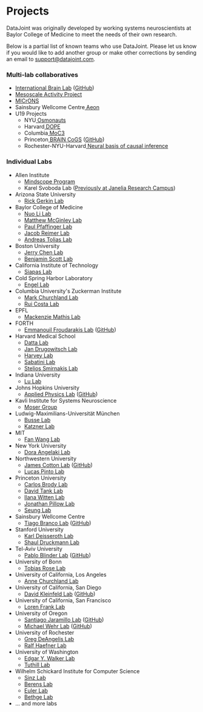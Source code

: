 # Projects

DataJoint was originally developed by working systems neuroscientists at Baylor College of Medicine to meet the needs of their own research.

Below is a partial list of known teams who use DataJoint. 
Please let us know if you would like to add another group or make other corrections by sending an email to support@datajoint.com.

<h3>Multi-lab collaboratives</h3>

<ul>
    <li><a href="https://www.internationalbrainlab.com/#home" target="_blank">International Brain Lab</a> (<a href="https://github.com/int-brain-lab" target="_blank">GitHub</a>)</li>
    <li><a href="https://www.simonsfoundation.org/funded-project/multi-regional-neuronal-dynamics-of-memory-guided-flexible-behavior/" target="_blank">Mesoscale Activity Project</a></li>
    <li><a href="https://www.microns-explorer.org" target="_blank">MICrONS</a></li>
    <li>Sainsbury Wellcome Centre<a href="https://www.sainsburywellcome.org/web/" target="_blank"> Aeon</a></li>
    <li>U19 Projects
        <ul>
        <li>NYU<a href="https://www.osmonauts.org/" target="_blank"> Osmonauts</a></li>
        <li>Harvard<a href="https://www.teamdope.org/" target="_blank"> DOPE</a></li>
        <li>Columbia<a href="https://confluence.columbia.edu/confluence/display/zmbbi/U19+Data+Science" target="_blank"> MoC3</a></li>
        <li>Princeton<a href="https://www.braincogs.org/" target="_blank"> BRAIN CoGS</a> (<a href="https://github.com/braincogs/" target="_blank">GitHub</a>)</li>
        <li>Rochester-NYU-Harvard<a href="https://reporter.nih.gov/project-details/10047607" target="_blank"> Neural basis of causal inference</a></li>
        </ul>
    </li>
</ul>


<h3>Individual Labs</h3>

<ul>
    <li>Allen Institute
        <ul>
        <li><a href="https://alleninstitute.org/what-we-do/brain-science/research/mindscope-program/" target="_blank">Mindscope Program</a></li>
        <li>Karel Svoboda Lab (<a href="https://www.janelia.org/lab/svoboda-lab" target="_blank">Previously at Janelia Research Campus</a>)</li>
        </ul>
    </li>
    <li>Arizona State University
        <ul>
        <li><a href="https://isearch.asu.edu/profile/500553" target="_blank">Rick Gerkin Lab</a></li>
        </ul>
    </li>
    <li>Baylor College of Medicine
        <ul>
        <li><a href="https://www.bcm.edu/research/faculty-labs/nuo-li-lab" target="_blank">Nuo Li Lab</a></li>
        <li><a href="https://www.bcm.edu/research/faculty-labs/matthew-mcginley-lab" target="_blank">Matthew McGinley Lab</a></li>
        <li><a href="https://www.bcm.edu/research/faculty-labs/paul-pfaffinger-lab" target="_blank">Paul Pfaffinger Lab</a></li>
        <li><a href="https://www.bcm.edu/research/faculty-labs/jacob-reimer-lab" target="_blank">Jacob Reimer Lab</a></li>
        <li><a href="https://toliaslab.org/" target="_blank">Andreas Tolias Lab</a></li>
        </ul>
    </li>
    <li>Boston University
        <ul>
        <li><a href="http://chen-lab.org/index.html" target="_blank">Jerry Chen Lab</a></li>
        <li><a href="https://www.scottcognitionlab.com" target="_blank">Benjamin Scott Lab</a></li>
        </ul>
    </li>
    <li>California Institute of Technology
        <ul>
        <li><a href="https://www.bbe.caltech.edu/people/thanos-siapas" target="_blank">Siapas Lab</a></li>
        </ul>
    </li>
    <li>Cold Spring Harbor Laboratory
        <ul>
        <li><a href="https://www.cshl.edu/research/faculty-staff/tatiana-engel/" target="_blank">Engel Lab</a></li>
        </ul>
    </li>
    <li>Columbia University's Zuckerman Institute
        <ul>
        <li><a href="https://churchland.zuckermaninstitute.columbia.edu" target="_blank">Mark Churchland Lab</a></li>
        <li><a href="https://www.actingbrain.com" target="_blank">Rui Costa Lab</a></li>
        </ul>
    </li>
    <li>EPFL
        <ul>
        <li><a href="http://www.mackenziemathislab.org/" target="_blank">Mackenzie Mathis Lab</a></li>
        </ul>
    </li>
    <li>FORTH
        <ul>
        <li><a href="https://www.imbb.forth.gr/imbb-people/en/froudarakis-home" target="_blank">Emmanouil Froudarakis Lab</a> (<a href="https://github.com/ef-lab" target="_blank">GitHub</a>)</li>
        </ul>
    </li>
    <li>Harvard Medical School
        <ul>        
        <li><a href="http://datta.hms.harvard.edu/" target="_blank">Datta Lab</a></li>
        <li><a href="https://drugowitschlab.hms.harvard.edu" target="_blank">Jan Drugowitsch Lab</a></li>
        <li><a href="https://harveylab.hms.harvard.edu/" target="_blank">Harvey Lab</a></li>
        <li><a href="http://sabatini.hms.harvard.edu/" target="_blank">Sabatini Lab</a></li>
        <li><a href="https://smirnakislab.bwh.harvard.edu/" target="_blank">Stelios Smirnakis Lab</a></li>
        </ul>
    </li>
    <li>Indiana University
        <ul>
        <li><a href="http://www.lulaboratory.com/" target="_blank">Lu Lab</a></li>
        </ul>
    </li>
    <li>Johns Hopkins University
        <ul>
        <li><a href="https://www.jhuapl.edu/" target="_blank">Applied Physics Lab</a> (<a href="https://github.com/aplbrain" target="_blank">GitHub</a>)</li>
        </ul>
    </li>
    <li>Kavli Institute for Systems Neuroscience
        <ul>
        <li><a href="https://www.ntnu.edu/kavli/moser-group" target="_blank">Moser Group</a></li>
        </ul>
    </li>
    <li>Ludwig-Maximilians-Universität München
        <ul>
        <li><a href="https://www.neuro.bio.lmu.de/research_groups/res-busse_l/index.html" target="_blank">Busse Lab</a></li>
        <li><a href="https://www.neuro.bio.lmu.de/research_groups/res-katzner/index.html" target="_blank">Katzner Lab</a></li>
        </ul>
    </li>
    <li>MIT
        <ul>
        <li><a href="https://www.wanglab-neuro.org" target="_blank">Fan Wang Lab</a></li>
        </ul>
    </li>
    <li>New York University
        <ul>
        <li><a href="https://angelakilabnyu.org/" target="_blank">Dora Angelaki Lab</a></li>
        </ul>
    </li>
    <li>Northwestern University
        <ul>
        <li><a href="https://www.feinberg.northwestern.edu/faculty-profiles/az/profile.html?xid=49313" target="_blank">James Cotton Lab</a> (<a href="https://github.com/peabody124/PosePipeline" target="_blank">GitHub</a>)</li>
        <li><a href="https://www.pintolab.org" target="_blank">Lucas Pinto Lab</a></li>
        </ul>
    </li>
    <li>Princeton University
        <ul>
        <li><a href="http://brodylab.org" target="_blank">Carlos Brody Lab</a></li>
        <li><a href="https://pni.princeton.edu/faculty/david-tank" target="_blank">David Tank Lab</a></li>
        <li><a href="https://wittenlab.org" target="_blank">Ilana Witten Lab</a></li>
        <li><a href="https://pillowlab.princeton.edu" target="_blank">Jonathan Pillow Lab</a></li>
        <li><a href="http://seunglab.org/" target="_blank">Seung Lab</a></li>
        </ul>
    </li>
    <li>Sainsbury Wellcome Centre
        <ul>
        <li><a href="https://branco-lab.org" target="_blank">Tiago Branco Lab</a> (<a href="https://github.com/BrancoLab/LocomotionControl" target="_blank">GitHub</a>)</li>
        </ul>
    </li>
    <li>Stanford University
        <ul>
        <li><a href="http://web.stanford.edu/group/dlab/" target="_blank">Karl Deisseroth Lab</a></li>
        <li><a href="https://www.druckmannlab.com" target="_blank">Shaul Druckmann Lab</a></li>
        </ul>
    </li>
    <li>Tel-Aviv University
        <ul>
        <li><a href="http://pblab.tau.ac.il/en/" target="_blank">Pablo Blinder Lab</a> (<a href="https://github.com/PBLab" target="_blank">GitHub</a>)</li>
        </ul>
    </li>
    <li>University of Bonn
        <ul>
        <li><a href="https://rose-group.ieecr-bonn.de" target="_blank">Tobias Rose Lab</a></li>
        </ul>
    </li>
    <li>University of California, Los Angeles
        <ul>
        <li><a href="https://churchlandlab.org/" target="_blank">Anne Churchland Lab</a></li>
        </ul>
    </li>
    <li>University of California, San Diego
        <ul>
        <li><a href="https://neurophysics.ucsd.edu" target="_blank">David Kleinfeld Lab</a> (<a href="https://github.com/ActiveBrainAtlas" target="_blank">GitHub</a>)</li>
        </ul>
    </li>
    <li>University of California, San Francisco
        <ul>
        <li><a href="https://franklab.ucsf.edu/" target="_blank">Loren Frank Lab</a></li>
        </ul>
    </li>
    <li>University of Oregon
        <ul>
        <li><a href="https://ion.uoregon.edu/content/santiago-jaramillo" target="_blank">Santiago Jaramillo Lab</a> (<a href="https://github.com/sjara/uobrainflex" target="_blank">GitHub</a>)</li>
        <li><a href="https://ion.uoregon.edu/content/michael-wehr" target="_blank">Michael Wehr Lab</a> (<a href="https://github.com/wehr-lab" target="_blank">GitHub</a>)</li>
        </ul>
    </li>
    <li>University of Rochester
        <ul>
        <li><a href="http://www.sas.rochester.edu/bcs/people/faculty/deangelis_greg/index.html" target="_blank">Greg DeAngelis Lab</a></li>
        <li><a href="https://www2.bcs.rochester.edu/sites/haefnerlab/index.html" target="_blank">Ralf Haefner Lab</a></li>
        </ul>
    </li>
    <li>University of Washington
        <ul>
        <li><a href="https://eywalkerlab.com/" target="_blank">Edgar Y. Walker Lab</a></li>
        <li><a href="http://faculty.washington.edu/tuthill/" target="_blank">Tuthill Lab</a></li>
        </ul>
    </li>
    <li>Wilhelm Schickard Institute for Computer Science
        <ul>
        <li><a href="https://sinzlab.org/" target="_blank">Sinz Lab</a></li>
        <li><a href="https://philippberens.wordpress.com/" target="_blank">Berens Lab</a></li>
        <li><a href="http://www.eye-tuebingen.de/eulerlab/" target="_blank">Euler Lab</a></li>
        <li><a href="http://bethgelab.org/" target="_blank">Bethge Lab</a></li>
        </ul>
    </li>
    <li>&#8230; and more labs</li>
</ul>